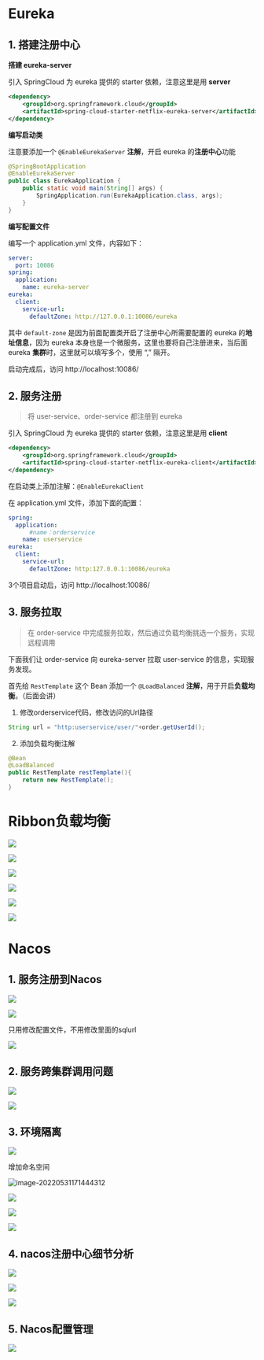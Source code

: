 # Eureka

## 1. 搭建注册中心

**搭建 eureka-server**

引入 SpringCloud 为 eureka 提供的 starter 依赖，注意这里是用 **server**

```xml
<dependency>
    <groupId>org.springframework.cloud</groupId>
    <artifactId>spring-cloud-starter-netflix-eureka-server</artifactId>
</dependency>
```

**编写启动类**

注意要添加一个 `@EnableEurekaServer` **注解**，开启 eureka 的**注册中心**功能

```java
@SpringBootApplication
@EnableEurekaServer
public class EurekaApplication {
    public static void main(String[] args) {
        SpringApplication.run(EurekaApplication.class, args);
    }
}
```

**编写配置文件**

编写一个 application.yml 文件，内容如下：

```yml
server:
  port: 10086
spring:
  application:
    name: eureka-server
eureka:
  client:
    service-url: 
      defaultZone: http://127.0.0.1:10086/eureka
```

其中 `default-zone` 是因为前面配置类开启了注册中心所需要配置的 eureka 的**地址信息**，因为 eureka 本身也是一个微服务，这里也要将自己注册进来，当后面 eureka **集群**时，这里就可以填写多个，使用 “,” 隔开。

启动完成后，访问 http://localhost:10086/

## 2. 服务注册

> 将 user-service、order-service 都注册到 eureka

引入 SpringCloud 为 eureka 提供的 starter 依赖，注意这里是用 **client**

```xml
<dependency>
    <groupId>org.springframework.cloud</groupId>
    <artifactId>spring-cloud-starter-netflix-eureka-client</artifactId>
</dependency>
```

在启动类上添加注解：`@EnableEurekaClient`

在 application.yml 文件，添加下面的配置：

```yml
spring:
  application:
      #name：orderservice
    name: userservice
eureka:
  client:
    service-url: 
      defaultZone: http:127.0.0.1:10086/eureka
```

3个项目启动后，访问 http://localhost:10086/

## 3.  服务拉取

> 在 order-service 中完成服务拉取，然后通过负载均衡挑选一个服务，实现远程调用

下面我们让 order-service 向 eureka-server 拉取 user-service 的信息，实现服务发现。

首先给 `RestTemplate` 这个 Bean 添加一个 `@LoadBalanced` **注解**，用于开启**负载均衡**。（后面会讲）

1. 修改orderservice代码，修改访问的Url路径

```java
String url = "http:userservice/user/"+order.getUserId();
```

2. 添加负载均衡注解

```java
@Bean
@LoadBalanced
public RestTemplate restTemplate(){
    return new RestTemplate();
}
```

# Ribbon负载均衡

![](https://cdn.jsdelivr.net/gh/yqimg/img/20220530155940.png)

![](https://cdn.jsdelivr.net/gh/yqimg/img/20220530160637.png)

![](https://cdn.jsdelivr.net/gh/yqimg/img/20220530160831.png)

![](https://cdn.jsdelivr.net/gh/yqimg/img/20220530161914.png)

![](https://cdn.jsdelivr.net/gh/yqimg/img/20220530163019.png)

![](https://cdn.jsdelivr.net/gh/yqimg/img/20220530163403.png)

# Nacos

## 1. 服务注册到Nacos

![](https://cdn.jsdelivr.net/gh/yqimg/img/20220530173203.png)

![](https://cdn.jsdelivr.net/gh/yqimg/img/20220530173242.png)

只用修改配置文件，不用修改里面的sqlurl

![](https://cdn.jsdelivr.net/gh/yqimg/img/20220530173801.png)

## 2. 服务跨集群调用问题

![](https://cdn.jsdelivr.net/gh/yqimg/img/20220530175149.png)

![](https://cdn.jsdelivr.net/gh/yqimg/img/20220530175302.png)

## 3. 环境隔离

![](https://cdn.jsdelivr.net/gh/yqimg/img/20220531171230.png)

增加命名空间

![image-20220531171444312](C:\Users\yuqian\AppData\Roaming\Typora\typora-user-images\image-20220531171444312.png)

![](https://cdn.jsdelivr.net/gh/yqimg/img/20220531171547.png)

![](https://cdn.jsdelivr.net/gh/yqimg/img/20220531171721.png)

![](https://cdn.jsdelivr.net/gh/yqimg/img/20220531171749.png)

## 4. nacos注册中心细节分析

![](https://cdn.jsdelivr.net/gh/yqimg/img/20220531174044.png)

![](https://cdn.jsdelivr.net/gh/yqimg/img/20220531174215.png)

![](https://cdn.jsdelivr.net/gh/yqimg/img/20220531174549.png)

## 5. Nacos配置管理

![](https://cdn.jsdelivr.net/gh/yqimg/img/20220531175543.png)